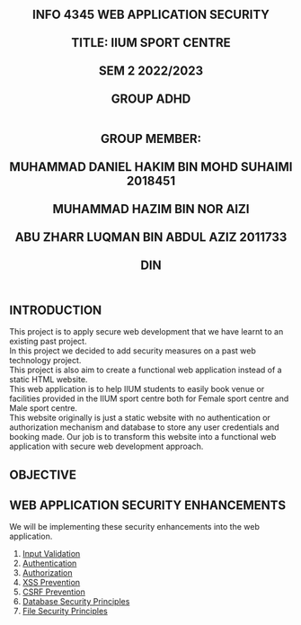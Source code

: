 <h2 align="center">
INFO 4345 WEB APPLICATION SECURITY <br> <br>
TITLE: IIUM SPORT CENTRE <br> <br>
SEM 2 2022/2023 <br> <br>
GROUP ADHD <br> <br>

GROUP MEMBER: <br> <br>
 MUHAMMAD DANIEL HAKIM BIN MOHD SUHAIMI 2018451 <br> <br>
 MUHAMMAD HAZIM BIN NOR AIZI <br> <br>
 ABU ZHARR LUQMAN BIN ABDUL AZIZ 2011733<br> <br>
 DIN <br> <br>
</h2>

## INTRODUCTION

This project is to apply secure web development that we have learnt to an existing past project. <br>
In this project we decided to add security measures on a past web technology project. <br>
This project is also aim to create a functional web application instead of a static HTML website. <br>
This web application is to help IIUM students to easily book venue or facilities provided in the IIUM sport centre both for Female sport centre and Male sport centre. <br>
This website originally is just a static website with no authentication or authorization mechanism and database to store any user credentials and booking made. Our job is to transform this website into a functional web application with secure web development approach.

## OBJECTIVE

## WEB APPLICATION SECURITY ENHANCEMENTS

We will be implementing these security enhancements into the web application.
1. [Input Validation](Input_Validation.md)
2. [Authentication](Authentication.md)
3. [Authorization](Authorization.md)
4. [XSS Prevention](XSS.md)
5. [CSRF Prevention](CSRF.md)
6. [Database Security Principles](Database_Security_Principle.md)
7. [File Security Principles](File_Security_Principle.md)
